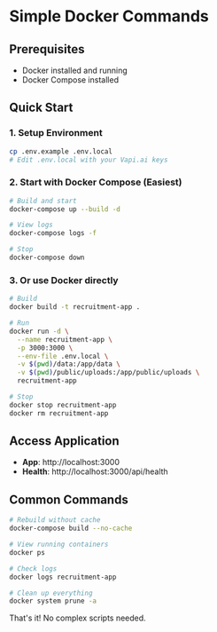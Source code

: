 # Simple Docker Commands

## Prerequisites
- Docker installed and running
- Docker Compose installed

## Quick Start

### 1. Setup Environment
```bash
cp .env.example .env.local
# Edit .env.local with your Vapi.ai keys
```

### 2. Start with Docker Compose (Easiest)
```bash
# Build and start
docker-compose up --build -d

# View logs
docker-compose logs -f

# Stop
docker-compose down
```

### 3. Or use Docker directly
```bash
# Build
docker build -t recruitment-app .

# Run
docker run -d \
  --name recruitment-app \
  -p 3000:3000 \
  --env-file .env.local \
  -v $(pwd)/data:/app/data \
  -v $(pwd)/public/uploads:/app/public/uploads \
  recruitment-app

# Stop
docker stop recruitment-app
docker rm recruitment-app
```

## Access Application
- **App**: http://localhost:3000
- **Health**: http://localhost:3000/api/health

## Common Commands
```bash
# Rebuild without cache
docker-compose build --no-cache

# View running containers
docker ps

# Check logs
docker logs recruitment-app

# Clean up everything
docker system prune -a
```

That's it! No complex scripts needed.
